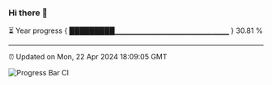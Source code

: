 ### Hi there 👋

⏳ Year progress { █████████▁▁▁▁▁▁▁▁▁▁▁▁▁▁▁▁▁▁▁▁▁ } 30.81 %

---

⏰ Updated on Mon, 22 Apr 2024 18:09:05 GMT

![Progress Bar CI](https://github.com/Shyam-Makwana/GitHub-Actions-Demo/workflows/Progress%20Bar%20CI/badge.svg)
